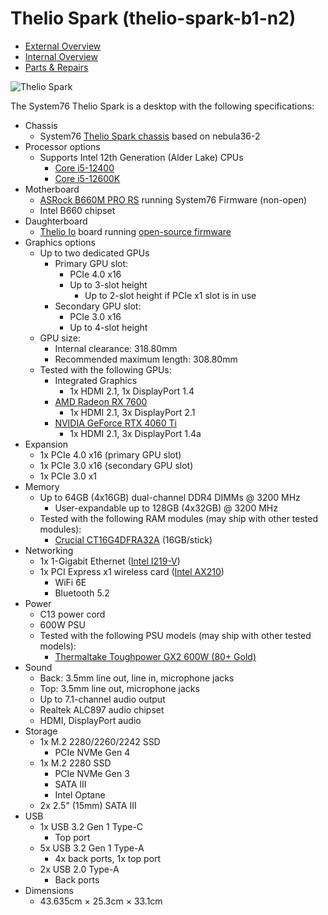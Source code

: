# Thelio Spark (thelio-spark-b1-n2)

- [External Overview](./external-overview.md)
- [Internal Overview](./internal-overview.md)
- [Parts & Repairs](./repairs.md)

![Thelio Spark](./img/thelio-spark-b1-n2.webp)

The System76 Thelio Spark is a desktop with the following specifications:

- Chassis
    - System76 [Thelio Spark chassis](https://github.com/system76/thelio/tree/ba8d6375083abb3145980f8522aa97ca6e9f08fb/Thelio%20Mira%5CSpark%20(nebula36)) based on nebula36-2
- Processor options
    - Supports Intel 12th Generation (Alder Lake) CPUs
        - [Core i5-12400](https://ark.intel.com/content/www/us/en/ark/products/134586/intel-core-i512400-processor-18m-cache-up-to-4-40-ghz.html)
        - [Core i5-12600K](https://ark.intel.com/content/www/us/en/ark/products/134589/intel-core-i512600k-processor-20m-cache-up-to-4-90-ghz.html)
- Motherboard
    - [ASRock B660M PRO RS](https://www.asrock.com/mb/Intel/B660m%20Pro%20RS/index.asp#Specification) running System76 Firmware (non-open)
    - Intel B660 chipset
- Daughterboard
    - [Thelio Io](https://github.com/system76/thelio-io) board running [open-source firmware](https://github.com/system76/thelio-io-firmware)
- Graphics options
    - Up to two dedicated GPUs
        - Primary GPU slot:
            - PCIe 4.0 x16
            - Up to 3-slot height
                - Up to 2-slot height if PCIe x1 slot is in use
        - Secondary GPU slot:
            - PCIe 3.0 x16
            - Up to 4-slot height
    - GPU size:
        - Internal clearance: 318.80mm
        - Recommended maximum length: 308.80mm
    - Tested with the following GPUs:
        - Integrated Graphics
            - 1x HDMI 2.1, 1x DisplayPort 1.4
        - [AMD Radeon RX 7600](https://www.amd.com/en/products/graphics/amd-radeon-rx-7600#product-specs)
            - 1x HDMI 2.1, 3x DisplayPort 2.1
        - [NVIDIA GeForce RTX 4060 Ti](https://www.nvidia.com/en-us/geforce/graphics-cards/40-series/rtx-4060-4060ti/#specs)
            - 1x HDMI 2.1, 3x DisplayPort 1.4a
- Expansion
    - 1x PCIe 4.0 x16 (primary GPU slot)
    - 1x PCIe 3.0 x16 (secondary GPU slot)
    - 1x PCIe 3.0 x1
- Memory
    - Up to 64GB (4x16GB) dual-channel DDR4 DIMMs @ 3200 MHz
        - User-expandable up to 128GB (4x32GB) @ 3200 MHz
    - Tested with the following RAM modules (may ship with other tested modules):
        - [Crucial CT16G4DFRA32A](https://www.crucial.com/memory/ddr4/ct16g4dfra32a#spec) (16GB/stick)
- Networking
    - 1x 1-Gigabit Ethernet ([Intel I219-V](https://www.intel.com/content/www/us/en/products/sku/82186/intel-ethernet-connection-i219v/specifications.html))
    - 1x PCI Express x1 wireless card ([Intel AX210](https://www.intel.com/content/www/us/en/products/sku/204836/intel-wifi-6e-ax210-gig/specifications.html))
        - WiFi 6E
        - Bluetooth 5.2
- Power
    - C13 power cord
    - 600W PSU
    - Tested with the following PSU models (may ship with other tested models):
        - [Thermaltake Toughpower GX2 600W (80+ Gold)](https://thermaltakeusa.com/products/toughpower-gx2-600w-ps-tpd-0600nnfagu-2#tab-label-specification)
- Sound
    - Back: 3.5mm line out, line in, microphone jacks
    - Top: 3.5mm line out, microphone jacks
    - Up to 7.1-channel audio output
    - Realtek ALC897 audio chipset
    - HDMI, DisplayPort audio
- Storage
    - 1x M.2 2280/2260/2242 SSD
        - PCIe NVMe Gen 4
    - 1x M.2 2280 SSD
        - PCIe NVMe Gen 3
        - SATA III
        - Intel Optane
    - 2x 2.5" (15mm) SATA III
- USB
    - 1x USB 3.2 Gen 1 Type-C
        - Top port
    - 5x USB 3.2 Gen 1 Type-A
        - 4x back ports, 1x top port
    - 2x USB 2.0 Type-A
        - Back ports
- Dimensions
    - 43.635cm × 25.3cm × 33.1cm
